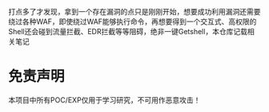 打点多了才发现，拿到一个存在漏洞的点只是刚刚开始，想要成功利用漏洞还需要绕过各种WAF，即使绕过WAF能够执行命令，再想要得到一个交互式、高权限的Shell还会碰到流量拦截、EDR拦截等等阻碍，绝非一键Getshell，本仓库记载相关笔记

# 免责声明
本项目中所有POC/EXP仅用于学习研究，不可用作恶意攻击！